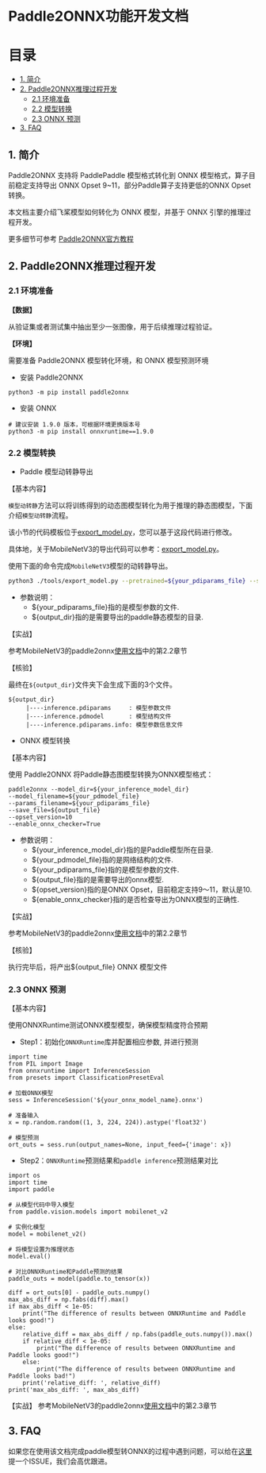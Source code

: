 # Paddle2ONNX功能开发文档

# 目录

- [1. 简介](#1---)
- [2. Paddle2ONNX推理过程开发](#2---)
    - [2.1 环境准备](#2.1---)
    - [2.2 模型转换](#2.2---)
    - [2.3 ONNX 预测](#2.3---)
- [3. FAQ](#3---)

## 1. 简介
Paddle2ONNX 支持将 PaddlePaddle 模型格式转化到 ONNX 模型格式，算子目前稳定支持导出 ONNX Opset 9~11，部分Paddle算子支持更低的ONNX Opset转换。

本文档主要介绍飞桨模型如何转化为 ONNX 模型，并基于 ONNX 引擎的推理过程开发。

更多细节可参考 [Paddle2ONNX官方教程](https://github.com/PaddlePaddle/Paddle2ONNX/blob/develop/README_zh.md)

## 2. Paddle2ONNX推理过程开发
### 2.1 环境准备
**【数据】**

从验证集或者测试集中抽出至少一张图像，用于后续推理过程验证。

**【环境】**

需要准备 Paddle2ONNX 模型转化环境，和 ONNX 模型预测环境

- 安装 Paddle2ONNX
```
python3 -m pip install paddle2onnx
```

- 安装 ONNX
```
# 建议安装 1.9.0 版本，可根据环境更换版本号
python3 -m pip install onnxruntime==1.9.0
```

### 2.2 模型转换


- Paddle 模型动转静导出

【基本内容】

`模型动转静`方法可以将训练得到的动态图模型转化为用于推理的静态图模型，下面介绍`模型动转静`流程。

该小节的代码模板位于[export_model.py](./template/code/export_model.py)，您可以基于这段代码进行修改。

具体地，关于MobileNetV3的导出代码可以参考：[export_model.py](../../mobilenetv3_prod/Step6/tools/export_model.py)。

使用下面的命令完成`MobileNetV3`模型的动转静导出。

```bash
python3 ./tools/export_model.py --pretrained=${your_pdiparams_file} --save-inference-dir=${output_dir}
```

- 参数说明：
  - ${your_pdiparams_file}指的是模型参数的文件.
  - ${output_dir}指的是需要导出的paddle静态模型的目录.

【实战】

参考MobileNetV3的paddle2onnx[使用文档](../../mobilenetv3_prod/Step6/deploy/onnx_python/README.md)中的第2.2章节

【核验】

最终在`${output_dir}`文件夹下会生成下面的3个文件。

```
${output_dir}
     |----inference.pdiparams     : 模型参数文件
     |----inference.pdmodel       : 模型结构文件
     |----inference.pdiparams.info: 模型参数信息文件
```

- ONNX 模型转换

【基本内容】

使用 Paddle2ONNX 将Paddle静态图模型转换为ONNX模型格式：

```
paddle2onnx --model_dir=${your_inference_model_dir}
--model_filename=${your_pdmodel_file}
--params_filename=${your_pdiparams_file}
--save_file=${output_file}
--opset_version=10
--enable_onnx_checker=True
```

- 参数说明：
  - ${your_inference_model_dir}指的是Paddle模型所在目录.
  - ${your_pdmodel_file}指的是网络结构的文件.
  - ${your_pdiparams_file}指的是模型参数的文件.
  - ${output_file}指的是需要导出的onnx模型.
  - ${opset_version}指的是ONNX Opset，目前稳定支持9～11，默认是10.
  - ${enable_onnx_checker}指的是否检查导出为ONNX模型的正确性.

【实战】

参考MobileNetV3的paddle2onnx[使用文档](../../mobilenetv3_prod/Step6/deploy/onnx_python/README.md)中的第2.2章节

【核验】

执行完毕后，将产出${output_file} ONNX 模型文件


### 2.3 ONNX 预测

【基本内容】

使用ONNXRuntime测试ONNX模型模型，确保模型精度符合预期

- Step1：初始化`ONNXRuntime`库并配置相应参数, 并进行预测

```
import time
from PIL import Image
from onnxruntime import InferenceSession
from presets import ClassificationPresetEval

# 加载ONNX模型
sess = InferenceSession('${your_onnx_model_name}.onnx')

# 准备输入
x = np.random.random((1, 3, 224, 224)).astype('float32')

# 模型预测
ort_outs = sess.run(output_names=None, input_feed={'image': x})
```

- Step2：`ONNXRuntime`预测结果和`paddle inference`预测结果对比

```
import os
import time
import paddle

# 从模型代码中导入模型
from paddle.vision.models import mobilenet_v2

# 实例化模型
model = mobilenet_v2()

# 将模型设置为推理状态
model.eval()

# 对比ONNXRuntime和Paddle预测的结果
paddle_outs = model(paddle.to_tensor(x))

diff = ort_outs[0] - paddle_outs.numpy()
max_abs_diff = np.fabs(diff).max()
if max_abs_diff < 1e-05:
    print("The difference of results between ONNXRuntime and Paddle looks good!")
else:
    relative_diff = max_abs_diff / np.fabs(paddle_outs.numpy()).max()
    if relative_diff < 1e-05:
        print("The difference of results between ONNXRuntime and Paddle looks good!")
    else:
        print("The difference of results between ONNXRuntime and Paddle looks bad!")
    print('relative_diff: ', relative_diff)
print('max_abs_diff: ', max_abs_diff)
```

【实战】
参考MobileNetV3的paddle2onnx[使用文档](../../mobilenetv3_prod/Step6/deploy/onnx_python/README.md)中的第2.3章节

## 3. FAQ
如果您在使用该文档完成paddle模型转ONNX的过程中遇到问题，可以给在[这里](https://github.com/PaddlePaddle/Paddle2ONNX/issues)提一个ISSUE，我们会高优跟进。
